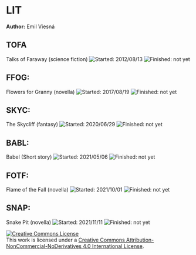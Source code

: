 # LIT

**Author:** Emil Viesná

## TOFA

Talks of Faraway (science fiction)
![Started: 2012/08/13](https://img.shields.io/date/1344816000?label=started&style=for-the-badge)
![Finished: not yet](https://img.shields.io/badge/finished-not%20yet-yellow?style=for-the-badge)

## FFOG:

Flowers for Granny (novella)
![Started: 2017/08/19](https://img.shields.io/date/1503100800?label=started&style=for-the-badge)
![Finished: not yet](https://img.shields.io/badge/finished-not%20yet-yellow?style=for-the-badge)

## SKYC:

The Skycliff (fantasy)
![Started: 2020/06/29](https://img.shields.io/date/1593388800?label=started&style=for-the-badge)
![Finished: not yet](https://img.shields.io/badge/finished-not%20yet-yellow?style=for-the-badge)
## BABL:

Babel (Short story)
![Started: 2021/05/06](https://img.shields.io/date/1620259200?label=started&style=for-the-badge)
![Finished: not yet](https://img.shields.io/badge/finished-not%20yet-yellow?style=for-the-badge)

## FOTF:

Flame of the Fall (novella)
![Started: 2021/10/01](https://img.shields.io/date/1633046400?label=started&style=for-the-badge)
![Finished: not yet](https://img.shields.io/badge/finished-not%20yet-yellow?style=for-the-badge)

## SNAP:

Snake Pit (novella)
![Started: 2021/11/11](https://img.shields.io/date/1636588800?label=started&style=for-the-badge)
![Finished: not yet](https://img.shields.io/badge/finished-not%20yet-yellow?style=for-the-badge)

<a rel="license" href="http://creativecommons.org/licenses/by-nc-nd/4.0/"><img alt="Creative Commons License" style="border-width:0" src="https://i.creativecommons.org/l/by-nc-nd/4.0/88x31.png" /></a><br />This work is licensed under a <a rel="license" href="http://creativecommons.org/licenses/by-nc-nd/4.0/">Creative Commons Attribution-NonCommercial-NoDerivatives 4.0 International License</a>.
